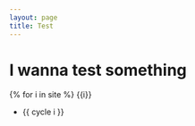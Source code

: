 ```yaml
---
layout: page
title: Test
---
```


# I wanna test something  

{% for i in site %}
{{i}}
* {{ cycle i }}

